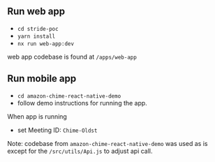 ## Run web app
- `cd stride-poc`
- `yarn install`
- `nx run web-app:dev`

web app codebase is found at `/apps/web-app`


## Run mobile app
- `cd amazon-chime-react-native-demo`
- follow demo instructions for running the app.

When app is running
- set Meeting ID: `Chime-Oldst`

Note: codebase from `amazon-chime-react-native-demo` was used as is except for the `/src/utils/Api.js` to adjust api call.
